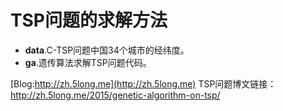 # TSP问题的求解方法


*  **data**.C-TSP问题中国34个城市的经纬度。
*  **ga**.遗传算法求解TSP问题代码。

[Blog:http://zh.5long.me](http://zh.5long.me)
TSP问题博文链接：<http://zh.5long.me/2015/genetic-algorithm-on-tsp/>
